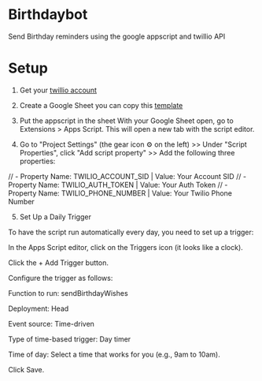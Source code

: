# Birthdaybot
Send Birthday reminders using the google appscript and twillio API

# Setup

1. Get your [twillio account](https://www.twilio.com/en-us/pricing)

2. Create a Google Sheet you can copy this [template](https://docs.google.com/spreadsheets/d/1RTt0oHD70RjzzAXwoWVAKz2EjElI4bNg6GQ9hb3WnrI/edit?usp=sharing)

3. Put the appscript in the sheet With your Google Sheet open, go to Extensions > Apps Script. This will open a new tab with the script editor.

4. Go to "Project Settings" (the gear icon ⚙️ on the left) >> Under "Script Properties", click "Add script property" >> Add the following three properties:
   
//    - Property Name: TWILIO_ACCOUNT_SID   | Value: Your Account SID 
//    - Property Name: TWILIO_AUTH_TOKEN    | Value: Your Auth Token
//    - Property Name: TWILIO_PHONE_NUMBER  | Value: Your Twilio Phone Number 

5. Set Up a Daily Trigger

To have the script run automatically every day, you need to set up a trigger:

In the Apps Script editor, click on the Triggers icon (it looks like a clock).

Click the + Add Trigger button.

Configure the trigger as follows:

Function to run: sendBirthdayWishes

Deployment: Head

Event source: Time-driven

Type of time-based trigger: Day timer

Time of day: Select a time that works for you (e.g., 9am to 10am).

Click Save.
